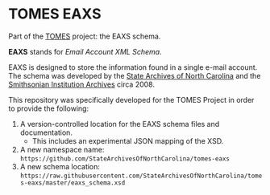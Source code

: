 # TOMES EAXS

Part of the [TOMES](https://www.ncdcr.gov/resources/records-management/tomes) project: the EAXS schema.

**EAXS** stands for *Email Account XML Schema*. 

EAXS is designed to store the information found in a single e-mail account. The schema was developed by the [State Archives of North Carolina](https://archives.ncdcr.gov) and the [Smithsonian Institution Archives](https://siarchives.si.edu) circa 2008.

This repository was specifically developed for the TOMES Project in order to provide the following:

1. A version-controlled location for the EAXS schema files and documentation. 
	- This includes an experimental JSON mapping of the XSD.
2. A new namespace name: `https://github.com/StateArchivesOfNorthCarolina/tomes-eaxs`
3. A new schema location: `https://raw.githubusercontent.com/StateArchivesOfNorthCarolina/tomes-eaxs/master/eaxs_schema.xsd`
 